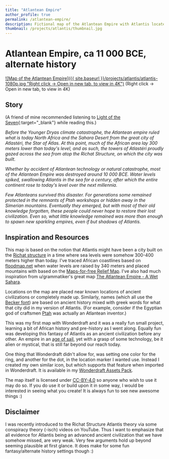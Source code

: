 ```yaml
---
title: "Atlantean Empire"
author_profile: true
permalink: /atlantean-empire/
description: Fictional map of the Atlantean Empire with Atlantis located on the Richat Structure in Africa in a time when sea levels were much higher than today.
thumbnail: /projects/atlantis/thumbnail.jpg
---
```


# Atlantean Empire, ca 11 000 BCE, alternate history
[![Map of the Atlantean Empire]({{ site.baseurl }}/projects/atlantis/atlantis-1080p.jpg "Right click -> Open in new tab, to view in 4K")](/projects/atlantis/atlantis.png "Map of the Atlantean Empire, 4K PNG")
(Right click -> Open in new tab, to view in 4K)

## Story
(A friend of mine recommended listening to [Light of the Seven](https://www.youtube.com/watch?v=pS-gbqbVd8c&list=LLfGQJjrmuK5X2l4CUlVdB3A&index=24){:target="\_blank"} while reading this.)

*Before the Younger Dryas climate catastrophe, the Atlantean empire ruled what is today North Africa and the Sahara Desert from the great city of Atlastéri, the Star of Atlas. At this point, much of the African area lay 300 meters lower than today's level, and as such, the towers of Atlastéri proudly gazed across the sea from atop the Richat Structure, on which the city was built.*

*Whether by accident of Atlantean technology or natural catastrophe, most of the Atlantean Empire was destroyed around 10 000 BCE. Water levels spiked, swallowing Atlantis in the sea for a century, after which the entire continent rose to today's level over the next millennia.*

*Few Atlanteans survived this disaster. For generations some remained protected in the remnants of Ptah workshops or hidden away in the Simerian mountains. Eventually they emerged, but with most of their old knowledge forgotten, these people could never hope to restore their lost civilization. Even so, what little knowledge remained was more than enough to spawn new sparkling empires, even if but shadows of Atlantis.*

## Inspiration and Resources
This map is based on the notion that Atlantis might have been a city built on the [Richat structure](https://en.wikipedia.org/wiki/Richat_Structure) in a time where sea levels were somehow 300-400 meters higher than today. I've traced African coastlines based on [floodmap.net](http://www.floodmap.net/) when water levels are raised by 340 meters and placed mountains with based on the [Maps-for-free Relief Map](https://maps-for-free.com/). I've also had much inspiration from u/grammatiker's great map [The Atlantean Empire - A Wet Sahara](https://www.reddit.com/r/wonderdraft/comments/9q4vkz/the_atlantean_empire_a_wet_sahara_c_4500_bce/).

Locations on the map are placed near known locations of ancient civilizations or completely made up. Similarly, names (which all use the [Becker font](https://www.1001fonts.com/becker-font.html)) are based on ancient history mixed with greek words for what that city did in my version of Atlantis. (For example, consider if the Egyptian god of craftsmen [Ptah](https://en.wikipedia.org/wiki/Ptah) was actually an Atlantean inventor.)

This was my first map with Wonderdraft and it was a really fun small project, learning a bit of African history and pre-history as I went along. Equally fun was developing this fantasy of Atlantis as an ancient civilization before any other. An empire in an [age of sail](https://en.wikipedia.org/wiki/Age_of_Sail), yet with a grasp of some technology, be it alien or mystical, that is still far beyond our reach today.

One thing that Wonderdraft didn't allow for, was setting one color for the ring, and another for the dot, in the location marker I wanted use. Instead I created my own similar icon, but which supports that feature when imported in Wonderdraft. It is available in my [Wonderdraft Assets Pack](/assets/docs/ecen_wonderdraft_assets.zip).

The map itself is licensed under [CC-BY-4.0](https://creativecommons.org/licenses/by/4.0/) so anyone who wish to use it may do so. If you do use it or build upon it in some way, I would be interested in seeing what you create! It is always fun to see new awesome things :)

## Disclaimer
I was recently introduced to the Richat Structure Atlantis theory via some conspiracy theory (-isch) videos on YouTube. Thus I want to emphasize that all evidence for Atlantis being an advanced ancient civilization that we have somehow missed, are very weak. Very few arguments hold up beyond seeming plausible at first glance. It does make for some fun fantasy/alternate history settings though :)
